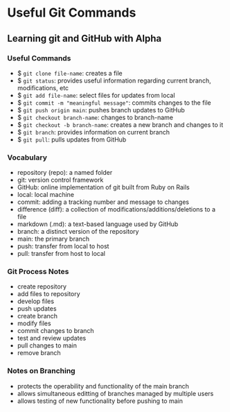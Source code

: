 # Useful Git Commands

## Learning git and GitHub with Alpha

### Useful Commands
- $ `git clone file-name`: creates a file
- $ `git status`: provides useful information regarding current branch, modifications, etc
- $ `git add file-name`: select files for updates from local
- $ `git commit -m "meaningful message"`: commits changes to the file
- $ `git push origin main`: pushes branch updates to GitHub
- $ `git checkout branch-name`: changes to branch-name
- $ `git checkout -b branch-name`: creates a new branch and changes to it
- $ `git branch`: provides information on current branch
- $ `git pull`: pulls updates from GitHub

### Vocabulary
- repository (repo): a named folder
- git: version control framework
- GitHub: online implementation of git built from Ruby on Rails
- local: local machine
- commit: adding a tracking number and message to changes
- difference (diff): a collection of modifications/additions/deletions to a file
- markdown (.md): a text-based language used by GitHub
- branch: a distinct version of the repository
- main: the primary branch
- push: transfer from local to host
- pull: transfer from host to local

### Git Process Notes
- create repository
- add files to repository
- develop files
- push updates
- create branch
- modify files
- commit changes to branch
- test and review updates
- pull changes to main
- remove branch

### Notes on Branching
- protects the operability and functionality of the main branch
- allows simultaneous editting of branches managed by multiple users
- allows testing of new functionality before pushing to main
